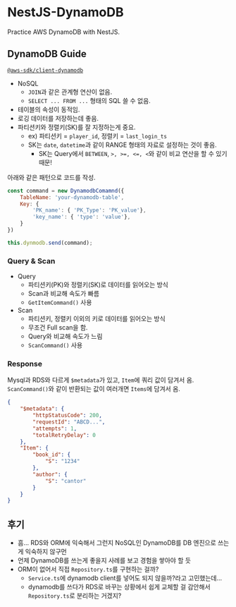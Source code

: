 # NestJS-DynamoDB

Practice AWS DynamoDB with NestJS.

## DynamoDB Guide

[`@aws-sdk/client-dynamodb`](https://docs.aws.amazon.com/AWSJavaScriptSDK/v3/latest/clients/client-dynamodb/index.html)

- NoSQL
  - `JOIN`과 같은 관계형 연산이 없음.
  - `SELECT ... FROM ...` 형태의 SQL 쓸 수 없음.
- 테이블의 속성이 동적임.
- 로깅 데이터를 저장하는데 좋음.
- 파티션키와 정렬키(SK)를 잘 지정하는게 중요.
  - ex) 파티션키 = `player_id`, 정렬키 = `last_login_ts`
  - SK는 `date`, `datetime`과 같이 RANGE 형태의 자료로 설정하는 것이 좋음.
    - SK는 Query에서 `BETWEEN`, `>, >=, <=, <`와 같이 비교 연산을 할 수 있기 때문!

아래와 같은 패턴으로 코드를 작성.

```js
const command = new DynamodbComamnd({
    TableName: 'your-dynamodb-table',
    Key: {
        'PK_name': { 'PK_Type': 'PK_value'},
        'key_name': { 'type': 'value'},
    }
})

this.dynmodb.send(command);
```

### Query & Scan

- Query
  - 파티션키(PK)와 정렬키(SK)로 데이터를 읽어오는 방식
  - Scan과 비교해 속도가 빠름
  - `GetItemCommand()` 사용
- Scan
  - 파티션키, 정렬키 이외의 키로 데이터를 읽어오는 방식
  - 무조건 Full scan을 함.
  - Query와 비교해 속도가 느림
  - `ScanCommand()` 사용


### Response

Mysql과 RDS와 다르게 `$metadata`가 있고, `Item`에 쿼리 값이 담겨서 옴. 
`ScanCommand()`와 같이 반환되는 값이 여러개면 `Items`에 담겨서 옴.

```json
{
    "$metadata": {
        "httpStatusCode": 200,
        "requestId": "ABCD...",
        "attempts": 1,
        "totalRetryDelay": 0
    },
    "Item": {
        "book_id": {
            "S": "1234"
        },
        "author": {
            "S": "cantor"
        }
    }
}
```

## 후기

- 흠... RDS와 ORM에 익숙해서 그런지 NoSQL인 DynamoDB를 DB 엔진으로 쓰는게 익숙하지 않구먼
- 언제 DynamoDB를 쓰는게 좋을지 사례를 보고 경험을 쌓아야 할 듯
- ORM이 없어서 직접 `Repository.ts`를 구현하는 걸까? 
  - `Service.ts`에 dynamodb client를 넣어도 되지 않을까?라고 고민했는데...
  - dynamodb를 쓰다가 RDS로 바꾸는 상황에서 쉽게 교체할 걸 감안해서 `Repository.ts`로 분리하는 거겠지?

